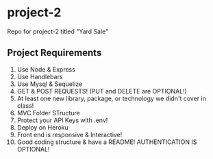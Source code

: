 # project-2
Repo for project-2 titled "Yard Sale"

## Project Requirements
1. Use Node & Express
2. Use Handlebars
3. Use Mysql & Sequelize
4. GET & POST REQUESTS! (PUT and DELETE are OPTIONAL!)
5. At least one new library, package, or technology we didn't cover in class!
6. MVC Folder STructure
7. Protect your API Keys with .env!
8. Deploy on Heroku
9. Front end is responsive & Interactive!
10. Good coding structure & have a README!
  AUTHENTICATION IS OPTIONAL!

